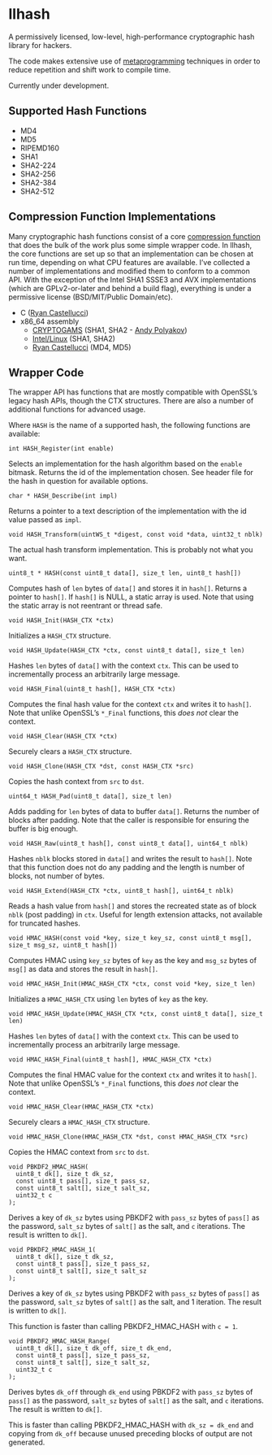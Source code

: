 # llhash
A permissively licensed, low-level, high-performance cryptographic hash
library for hackers.

The code makes extensive use of
[metaprogramming](https://en.wikipedia.org/wiki/Metaprogramming)
techniques in order to reduce repetition and shift work to compile time.

Currently under development.

## Supported Hash Functions

* MD4
* MD5
* RIPEMD160
* SHA1
* SHA2-224
* SHA2-256
* SHA2-384
* SHA2-512

## Compression Function Implementations

Many cryptographic hash functions consist of a core
[compression function](https://en.wikipedia.org/wiki/One-way_compression_function)
that does the bulk of the work plus some simple wrapper code. In llhash, the
core functions are set up so that an implementation can be chosen at run time,
depending on what CPU features are available. I’ve collected a number of
implementations and modified them to conform to a common API. With the
exception of the Intel SHA1 SSSE3 and AVX implementations (which are
GPLv2-or-later and behind a build flag), everything is under a permissive
license (BSD/MIT/Public Domain/etc).

* C ([Ryan Castellucci](https://github.com/ryancdotorg))
* x86_64 assembly
    * [CRYPTOGAMS](https://github.com/dot-asm/cryptogams)
      (SHA1, SHA2 - [Andy Polyakov](https://github.com/dot-asm))
    * [Intel/Linux](https://github.com/torvalds/linux/tree/v5.12/arch/x86/crypto)
      (SHA1, SHA2)
    * [Ryan Castellucci](https://github.com/ryancdotorg) (MD4, MD5)

## Wrapper Code

The wrapper API has functions that are mostly compatible with OpenSSL’s legacy
hash APIs, though the CTX structures. There are also a number of additional
functions for advanced usage.

Where `HASH` is the name of a supported hash, the following functions are
available:

`int HASH_Register(int enable)`

Selects an implementation for the hash algorithm based on the `enable`
bitmask. Returns the id of the implementation chosen. See header file for the
hash in question for available options.

`char * HASH_Describe(int impl)`

Returns a pointer to a text description of the implementation with the id
value passed as `impl`.

`void HASH_Transform(uintWS_t *digest, const void *data, uint32_t nblk)`

The actual hash transform implementation. This is probably not what you want.

`uint8_t * HASH(const uint8_t data[], size_t len, uint8_t hash[])`

Computes hash of `len` bytes of `data[]` and stores it in `hash[]`. Returns a
pointer to `hash[]`. If `hash[]` is NULL, a static array is used. Note that
using the static array is not reentrant or thread safe.

`void HASH_Init(HASH_CTX *ctx)`

Initializes a `HASH_CTX` structure.

`void HASH_Update(HASH_CTX *ctx, const uint8_t data[], size_t len)`

Hashes `len` bytes of `data[]` with the context `ctx`. This can be used to
incrementally process an arbitrarily large message.

`void HASH_Final(uint8_t hash[], HASH_CTX *ctx)`

Computes the final hash value for the context `ctx` and writes it to `hash[]`.
Note that unlike OpenSSL’s `*_Final` functions, this *does not* clear the
context.

`void HASH_Clear(HASH_CTX *ctx)`

Securely clears a `HASH_CTX` structure.

`void HASH_Clone(HASH_CTX *dst, const HASH_CTX *src)`

Copies the hash context from `src` to `dst`.

`uint64_t HASH_Pad(uint8_t data[], size_t len)`

Adds padding for `len` bytes of data to buffer `data[]`. Returns the number of
blocks after padding. Note that the caller is responsible for ensuring the
buffer is big enough.

`void HASH_Raw(uint8_t hash[], const uint8_t data[], uint64_t nblk)`

Hashes `nblk` blocks stored in `data[]` and writes the result to `hash[]`.
Note that this function does not do any padding and the length is number of
blocks, not number of bytes.

`void HASH_Extend(HASH_CTX *ctx, uint8_t hash[], uint64_t nblk)`

Reads a hash value from `hash[]` and stores the recreated state as of block
`nblk` (post padding) in `ctx`. Useful for length extension attacks, not
available for truncated hashes.

`void HMAC_HASH(const void *key, size_t key_sz, const uint8_t msg[], size_t msg_sz, uint8_t hash[])`

Computes HMAC using `key_sz` bytes of `key` as the key and `msg_sz` bytes of
`msg[]` as data and stores the result in `hash[]`.

`void HMAC_HASH_Init(HMAC_HASH_CTX *ctx, const void *key, size_t len)`

Initializes a `HMAC_HASH_CTX` using `len` bytes of `key` as the key.

`void HMAC_HASH_Update(HMAC_HASH_CTX *ctx, const uint8_t data[], size_t len)`

Hashes `len` bytes of `data[]` with the context `ctx`. This can be used to
incrementally process an arbitrarily large message.

`void HMAC_HASH_Final(uint8_t hash[], HMAC_HASH_CTX *ctx)`

Computes the final HMAC value for the context `ctx` and writes it to `hash[]`.
Note that unlike OpenSSL’s `*_Final` functions, this *does not* clear the
context.

`void HMAC_HASH_Clear(HMAC_HASH_CTX *ctx)`

Securely clears a `HMAC_HASH_CTX` structure.

`void HMAC_HASH_Clone(HMAC_HASH_CTX *dst, const HMAC_HASH_CTX *src)`

Copies the HMAC context from `src` to `dst`.

```
void PBKDF2_HMAC_HASH(
  uint8_t dk[], size_t dk_sz,
  const uint8_t pass[], size_t pass_sz,
  const uint8_t salt[], size_t salt_sz,
  uint32_t c
);
```

Derives a key of `dk_sz` bytes using PBKDF2 with `pass_sz` bytes of `pass[]`
as the password, `salt_sz` bytes of `salt[]` as the salt, and `c` iterations.
The result is written to `dk[]`.

```
void PBKDF2_HMAC_HASH_1(
  uint8_t dk[], size_t dk_sz,
  const uint8_t pass[], size_t pass_sz,
  const uint8_t salt[], size_t salt_sz
);
```

Derives a key of `dk_sz` bytes using PBKDF2 with `pass_sz` bytes of `pass[]`
as the password, `salt_sz` bytes of `salt[]` as the salt, and 1 iteration.
The result is written to `dk[]`.

This function is faster than calling PBKDF2_HMAC_HASH with `c = 1`.

```
void PBKDF2_HMAC_HASH_Range(
  uint8_t dk[], size_t dk_off, size_t dk_end,
  const uint8_t pass[], size_t pass_sz,
  const uint8_t salt[], size_t salt_sz,
  uint32_t c
);
```

Derives bytes `dk_off` through `dk_end` using PBKDF2 with `pass_sz` bytes of
`pass[]` as the password, `salt_sz` bytes of `salt[]` as the salt, and `c`
iterations. The result is written to `dk[]`.

This is faster than calling PBKDF2_HMAC_HASH with `dk_sz = dk_end` and copying
from `dk_off` because unused preceding blocks of output are not generated.
